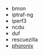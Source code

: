 * bmon
* iptraf-ng
* iperf3
* ncdu
* duf
* rescuezilla
* [phoronix](https://www.phoronix-test-suite.com/)
